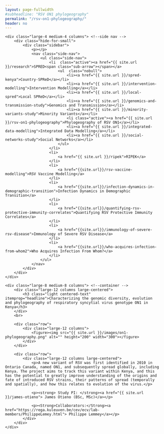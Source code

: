 ```yaml
---
layout: page-fullwidth
#subheadline: "RSV ON1 phylogeography"
permalink: "/rsv-on1-phylogeography/"
header: no
---
```


<section role="main" class="scroll-container">

<div class="row">

	<div class="large-4 medium-4 columns"> <!--side nav -->
		<div class="hide-for-small">
			<div class="sidebar">		
				<p></p>
				<nav class="side-nav">
					<ul class="side-nav">
						<li  class="active"><a href="{{ site.url }}/research">SPRED<span class="sub-arrow"></span></a>
							<ul  class="nobull">
								<li><a href="{{ site.url }}/spred-kenya">Country-SPReD</a></li>
      							<li><a href="{{ site.url }}/intervention-modelling">Intervention Modelling</a></li>
     							<li><a href="{{ site.url }}/local-spred">Local SPReD</a></li>
      							<li><a href="{{ site.url }}/genomics-and-transmission-study">Genomics and Transmission</a></li>
      							<li><a href="{{ site.url }}/minority-variants-study">Minority Variants</a></li>
      							<li class="active"><a href="{{ site.url }}/rsv-on1-phylogeography">Phylogeography of RSV ON1</a></li>
      							<li><a href="{{ site.url }}/integrated-data-modelling">Integrated Data Modelling</a></li>
      							<li><a href="{{ site.url }}/social-networks-study">Social Networks</a></li>
							</ul>
						</li>
						<li>
							<a href="{{ site.url }}/ripek">RIPEK</a>
						</li>
						<li>
    						<a href="{{site.url}}/rsv-vaccine-modelling">RSV Vaccine Modelling</a>
  						</li>
  						<li>
    						<a href="{{site.url}}/infection-dynamics-in-demographic-transition">Infection Dynamics in Demographic Transition</a>
  						</li>
  						<li>
    						<a href="{{site.url}}/quantifying-rsv-protective-immunity-correlates">Quantifying RSV Protective Immunity Correlates</a>
  						</li>
  						<li>
    						<a href="{{site.url}}/immunology-of-severe-rsv-disease">Immunology of Severe RSV Disease</a>
  						</li>
  						<li>
    						<a href="{{site.url}}/who-acquires-infection-from-whom2">Who Acquires Infection From Whom?</a>
  						</li>
					</ul>
				</nav>
			</div>
		</div>
	</div>

	<div class="large-8 medium-8 columns"> <!--container -->
		<div class="large-12 columns large-centered">
			<h3 class="light centered-text" itemprop="headline">Characterizing the genomic diversity, evolution and phylogeography of respiratory syncytial virus genotype ON1 in Kenya</h3>
		</div>
		<br>
		
		<div class="row">
			<div class="large-12 columns">
				<figure><img src="{{ site.url }}/images/on1-phylogeography.png" alt="" height="200" width="300"></figure>
			</div>
		</div>

		<div class="row">
			<div class="large-12 columns large-centered">
				<p>A new variant of RSV was first identified in 2010 in Ontario Canada, named ON1, and subsequently spread globally, including Kenya. The project aims to track this variant within Kenya, and this has the potential to greatly improve understanding of the origins and fate of introduced RSV strains, their patterns of spread (temporally and spatially), and how this relates to evolution of the virus.</p>
			
				<p><strong> Study PI: </strong><a href="{{ site.url }}/james-otieno"> James Otieno (BSc, MSc)</a></p>

				<p><Strong>Collaborators:</Strong><a href="https://rega.kuleuven.be/cev/ecv/lab-members/PhilippeLemey.html"> Philippe Lemmey</a></p>
			</div>
		</div> 
	</div>
	
</div>
</section>
